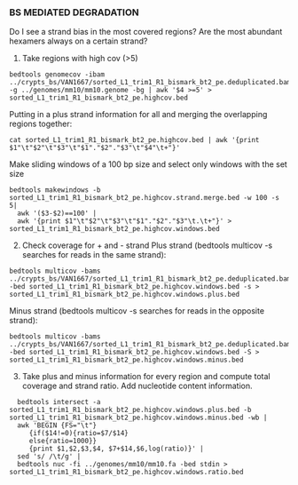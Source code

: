 ### BS MEDIATED DEGRADATION
Do I see a strand bias in the most covered regions? Are the most abundant hexamers always on a certain strand?

1) Take regions with high cov (>5)
```
bedtools genomecov -ibam ../crypts_bs/VAN1667/sorted_L1_trim1_R1_bismark_bt2_pe.deduplicated.bam -g ../genomes/mm10/mm10.genome -bg | awk '$4 >=5' > sorted_L1_trim1_R1_bismark_bt2_pe.highcov.bed
```
Putting in a plus strand information for all and merging the overlapping regions together:
```
cat sorted_L1_trim1_R1_bismark_bt2_pe.highcov.bed | awk '{print $1"\t"$2"\t"$3"\t"$1"."$2"."$3"\t"$4"\t+"}'
```

Make sliding windows of a 100 bp size and select only windows with the set size
```
bedtools makewindows -b sorted_L1_trim1_R1_bismark_bt2_pe.highcov.strand.merge.bed -w 100 -s 5|
  awk '($3-$2)==100' |
  awk '{print $1"\t"$2"\t"$3"\t"$1"."$2"."$3"\t.\t+"}' > sorted_L1_trim1_R1_bismark_bt2_pe.highcov.windows.bed
```

2) Check coverage for + and - strand
Plus strand (bedtools multicov -s searches for reads in the same strand):
```
bedtools multicov -bams ../crypts_bs/VAN1667/sorted_L1_trim1_R1_bismark_bt2_pe.deduplicated.bam -bed sorted_L1_trim1_R1_bismark_bt2_pe.highcov.windows.bed -s > sorted_L1_trim1_R1_bismark_bt2_pe.highcov.windows.plus.bed
```
Minus strand (bedtools multicov -s searches for reads in the opposite strand):
```
bedtools multicov -bams ../crypts_bs/VAN1667/sorted_L1_trim1_R1_bismark_bt2_pe.deduplicated.bam -bed sorted_L1_trim1_R1_bismark_bt2_pe.highcov.windows.bed -S > sorted_L1_trim1_R1_bismark_bt2_pe.highcov.windows.minus.bed
```

3) Take plus and minus information for every region and compute total coverage and strand ratio. Add nucleotide content information.
```
  bedtools intersect -a sorted_L1_trim1_R1_bismark_bt2_pe.highcov.windows.plus.bed -b sorted_L1_trim1_R1_bismark_bt2_pe.highcov.windows.minus.bed -wb |
  awk 'BEGIN {FS="\t"}
     {if($14!=0){ratio=$7/$14}
     else{ratio=1000}}
     {print $1,$2,$3,$4, $7+$14,$6,log(ratio)}' |
  sed 's/ /\t/g' |
  bedtools nuc -fi ../genomes/mm10/mm10.fa -bed stdin > sorted_L1_trim1_R1_bismark_bt2_pe.highcov.windows.ratio.bed
```
